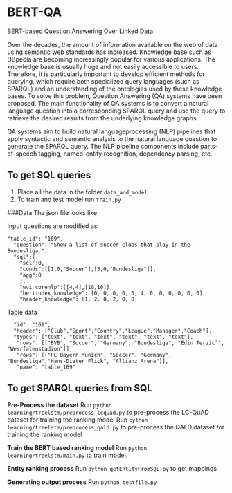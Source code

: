 # BERT-QA
BERT-based Question Answering Over Linked Data

Over the decades, the amount of information available on the web of data using semantic web 
standards has increased. Knowledge base such as DBpedia are becoming increasingly popular 
for various applications. The knowledge base is usually huge and not easily accessible to users. 
Therefore, it is particularly important to develop efficient methods for querying,
which require both specialized query languages (such as SPARQL) and an understanding of
the ontologies used by these knowledge bases. To solve this problem, Question Answering 
(QA) systems have been proposed. The main functionality of QA systems is to convert a 
natural language question into a corresponding SPARQL query and use the query to retrieve
the desired results from the underlying knowledge graphs. 
   
QA systems aim to build natural languageprocessing (NLP) pipelines that apply syntactic
and semantic analysis to the natural language question to generate the SPARQL query. 
The NLP pipeline components include parts-of-speech tagging, named-entity recognition, 
dependency parsing, etc. 
 
## To get SQL queries
1. Place all the data in the folder `data_and_model`
2. To train and test model run `train.py`

###Data
The json file looks like

Input questions are modified as
```
"table_id": "169",
  "question": "Show a list of soccer clubs that play in the Bundesliga.",
  "sql":{
    "sel":0,
    "conds":[[1,0,"Soccer"],[3,0,"Bundesliga"]],
    "agg":0
    },
    "wvi_corenlp":[[4,4],[10,10]],
    "bertindex_knowledge": [0, 0, 0, 0, 3, 4, 0, 0, 0, 0, 0, 0],
    "header_knowledge": [1, 2, 0, 2, 0, 0]
```

Table data 

```
  "id": "169",
  "header": ["Club","Sport","Country","League","Manager","Coach"],
  "types": ["text", "text", "text", "text", "text", "text"], 
   "rows": [["BVB", "Soccer", "Germany", "Bundesliga", "Edin Terzic`", "Wesrfalenstadion"]],
   "rows": [["FC Bayern Munich", "Soccer", "Germany", "Bundesliga","Hans-Dieter Flick", "Allianz Arena"]],
   "name": "table_169"
```

## To get SPARQL queries from SQL

**Pre-Process the dataset**
Run ```python learning/treelstm/preprocess_lcquad.py``` to pre-process the LC-QuAD dataset for training the ranking model
Run ```python learning/treelstm/preprocess_qald.py``` to pre-process the QALD dataset for training the ranking model

**Train the BERT based ranking model**
Run ```python learning/treelstm/main.py``` to train model.

**Entity ranking process**
Run ```python getEntityFromSQL.py``` to get mappings

**Generating output process**
Run ```python testfile.py```


